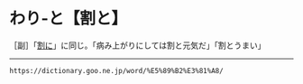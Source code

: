 # わり‐と【割と】

［副］「[割に](わりに（割に）)」に同じ。「病み上がりにしては割と元気だ」「割とうまい」

---
`https://dictionary.goo.ne.jp/word/%E5%89%B2%E3%81%A8/`